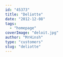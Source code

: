 ```yaml
---
id: "45373"
title: "Deliotte"
date: "2012-12-08"
tags: 
  - "homepage"
coverImage: "deloit.jpg"
author: "MrHinsh"
type: "customers"
slug: "deliotte"
---
```



